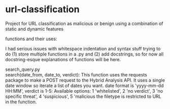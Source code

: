 # url-classification
Project for URL classification as malicious or benign using a combination of static and dynamic features

functions and their uses:

I had serious  issues with whitespace indentation and syntax stuff trying to do
(1) store multiple functions in a .py and (2) add docstrings, so for now all docstring-esque explanations
of functions will be here.

search_query.py  
search(date_from, date_to, verdict):
This function uses the requests package to make a POST request to the Hybrid Analysis API.
It uses a single date window so iterate a list of dates you want.
date format is 'yyyy-mm-dd HH:MM', verdict is 1-5: Available options: 1 'whitelisted', 2 'no verdict', 3 'no specific threat', 4 'suspicious', 5 'malicious
the filetype is restricted to URL in the function.
